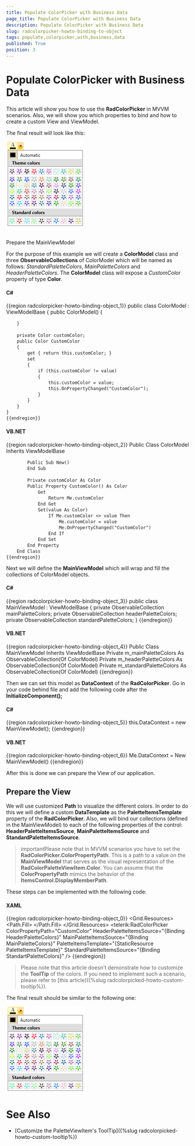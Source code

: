 ```yaml
---
title: Populate ColorPicker with Business Data
page_title: Populate ColorPicker with Business Data
description: Populate ColorPicker with Business Data
slug: radcolorpicker-howto-binding-to-object
tags: populate,colorpicker,with,business,data
published: True
position: 3
---
```


# Populate ColorPicker with Business Data



This article will show you how to use the __RadColorPicker__ in MVVM scenarios. Also, we will show you which properties to bind and how to create a custom View and ViewModel.
	  

The final result will look like this:


 ![Rad Color Picker How To Data Binding Object](images/RadColorPicker_HowTo_DataBinding_Object.png)

## 
Prepare the MainViewModel
	  

For the purpose of this example we will create a __ColorModel__ class and three __ObservableCollections__ of ColorModel which will be named as follows: *StandardPaletteColors*, *MainPaletteColors* and *HeaderPaletteColors*. The __ColorModel__ class will expose a *CustomColor* property of type __Color__.
		

#### __C#__

{{region radcolorpicker-howto-binding-object_1}}
	public class ColorModel : ViewModelBase
	{
		public ColorModel()
		{
	
		}
	
		private Color customColor;
		public Color CustomColor
		{
			get { return this.customColor; }
			set
			{
				if (this.customColor != value)
				{
					this.customColor = value;
					this.OnPropertyChanged("CustomColor");
				}
			}
		}
	}
	{{endregion}}



#### __VB.NET__

{{region radcolorpicker-howto-binding-object_2}}
		Public Class ColorModel
			Inherits ViewModelBase
	
			Public Sub New()
			End Sub
	
			Private customColor As Color
			Public Property CustomColor() As Color
				Get
					Return Me.customColor
				End Get
				Set(value As Color)
					If Me.customColor <> value Then
						Me.customColor = value
						Me.OnPropertyChanged("CustomColor")
					End If
				End Set
			End Property
		End Class
	{{endregion}}



Next we will define the __MainViewModel__ which will wrap and fill the collections of ColorModel objects.
		

#### __C#__

{{region radcolorpicker-howto-binding-object_3}}
	public class MainViewModel : ViewModelBase
	{
		private ObservableCollection<ColorModel> mainPaletteColors;
		private ObservableCollection<ColorModel> headerPaletteColors;
		private ObservableCollection<ColorModel> standardPaletteColors;
    }
	{{endregion}}



#### __VB.NET__

{{region radcolorpicker-howto-binding-object_4}}
		Public Class MainViewModel
			Inherits ViewModelBase
			Private m_mainPaletteColors As ObservableCollection(Of ColorModel)
			Private m_headerPaletteColors As ObservableCollection(Of ColorModel)
			Private m_standardPaletteColors As ObservableCollection(Of ColorModel)
	{{endregion}}



Then we can set this model as __DataContext__ of the __RadColorPicker__. Go in your code behind file and add the following code after the __InitializeComponent();__

#### __C#__

{{region radcolorpicker-howto-binding-object_5}}
		this.DataContext = new MainViewModel();
	{{endregion}}



#### __VB.NET__

{{region radcolorpicker-howto-binding-object_6}}
		Me.DataContext = New MainViewModel()
	{{endregion}}

After this is done we can prepare the View of our application.
		

## Prepare the View
	  

We will use customized __Path__ to visualize the different colors. In order to do this we will define a custom __DataTemplate__ as the __PaletteItemsTemplate__ property of the __RadColorPicker__. Also, we will bind our collections (defined in the MainViewModel) to each of the following properties of the control: __HeaderPaletteItemsSource__, __MainPaletteItemsSource__ and __StandardPaletteItemsSource__.
		

>importantPlease note that in MVVM scenarios you have to set the __RadColorPicker.ColorPropertyPath__. This is a path to a value on the __MainViewModel__ that serves as the visual representation of the __RadColorPaletteViewItem.Color__. You can assume that the __ColorPropertyPath__ mimics the behavior of the __ItemsControl.DisplayMemberPath__.
		  

These steps can be implemented with the following code:
		

#### __XAML__

{{region radcolorpicker-howto-binding-object_0}}
    <Grid>
        <Grid.Resources>
            <DataTemplate x:Key="PaletteItemsTemplate">
                <Path Data="M8,6 C8.5522861,6 9.000001,6.4477153 9.000001,7 C9.000001,7.5522847
                      8.5522861,8 8.000001,8 C7.4477162,8 7.000001,7.5522847 7.000001,7
                      C7.000001,6.4477153 7.4477162,6 8.000001,6 z M3,0 L8,4 C6.3431458,4
                      5,5.3431458 5,7 C5,8.6568546 6.3431458,10 8,10 C9.6568546,10 11,8.6568546
                      11,7 C11,5.3431458 9.6568546,4 8,4 L13,0 L11,6 L16,10 L10,10 L8,16 L6,10
                      L0,10 L5,6 z ">
                    <Path.Fill>
                        <SolidColorBrush Color="{Binding CustomColor}" />
                    </Path.Fill>
                </Path>
            </DataTemplate>
        </Grid.Resources>
        <telerik:RadColorPicker ColorPropertyPath="CustomColor"
                                HeaderPaletteItemsSource="{Binding HeaderPaletteColors}"
                                MainPaletteItemsSource="{Binding MainPaletteColors}"
                                PaletteItemsTemplate="{StaticResource PaletteItemsTemplate}"
                                StandardPaletteItemsSource="{Binding StandartPaletteColors}" />
    </Grid>
	{{endregion}}



>Please note that this article doesn't demonstrate how to customize the __ToolTip__ of the colors. If you need to implement such a scenario, please refer to [this article]({%slug radcolorpicked-howto-custom-tooltip%}).
		  

The final result should be similar to the following one:

![Rad Color Picker How To Data Binding Object](images/RadColorPicker_HowTo_DataBinding_Object.png)

# See Also

 * [Customize the PaletteViewItem's ToolTip]({%slug radcolorpicked-howto-custom-tooltip%})
